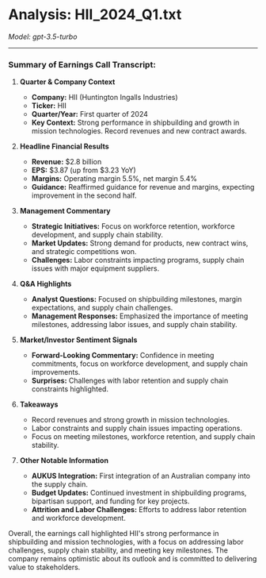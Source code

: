 # Analysis: HII_2024_Q1.txt

*Model: gpt-3.5-turbo*

---

### Summary of Earnings Call Transcript:

1. **Quarter & Company Context**
   - **Company:** HII (Huntington Ingalls Industries)
   - **Ticker:** HII
   - **Quarter/Year:** First quarter of 2024
   - **Key Context:** Strong performance in shipbuilding and growth in mission technologies. Record revenues and new contract awards.

2. **Headline Financial Results**
   - **Revenue:** $2.8 billion
   - **EPS:** $3.87 (up from $3.23 YoY)
   - **Margins:** Operating margin 5.5%, net margin 5.4%
   - **Guidance:** Reaffirmed guidance for revenue and margins, expecting improvement in the second half.

3. **Management Commentary**
   - **Strategic Initiatives:** Focus on workforce retention, workforce development, and supply chain stability.
   - **Market Updates:** Strong demand for products, new contract wins, and strategic competitions won.
   - **Challenges:** Labor constraints impacting programs, supply chain issues with major equipment suppliers.

4. **Q&A Highlights**
   - **Analyst Questions:** Focused on shipbuilding milestones, margin expectations, and supply chain challenges.
   - **Management Responses:** Emphasized the importance of meeting milestones, addressing labor issues, and supply chain stability.

5. **Market/Investor Sentiment Signals**
   - **Forward-Looking Commentary:** Confidence in meeting commitments, focus on workforce development, and supply chain improvements.
   - **Surprises:** Challenges with labor retention and supply chain constraints highlighted.

6. **Takeaways**
   - Record revenues and strong growth in mission technologies.
   - Labor constraints and supply chain issues impacting operations.
   - Focus on meeting milestones, workforce retention, and supply chain stability.

7. **Other Notable Information**
   - **AUKUS Integration:** First integration of an Australian company into the supply chain.
   - **Budget Updates:** Continued investment in shipbuilding programs, bipartisan support, and funding for key projects.
   - **Attrition and Labor Challenges:** Efforts to address labor retention and workforce development.

Overall, the earnings call highlighted HII's strong performance in shipbuilding and mission technologies, with a focus on addressing labor challenges, supply chain stability, and meeting key milestones. The company remains optimistic about its outlook and is committed to delivering value to stakeholders.